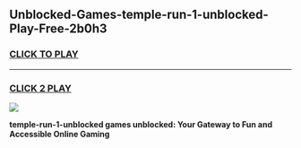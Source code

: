 
## Unblocked-Games-temple-run-1-unblocked-Play-Free-2b0h3
<h3>
<a href="https://premium76.site?title=temple-run-1-unblocked&ref=20M">CLICK TO PLAY</a></h3>
<hr>

<h3>
<a href="https://premium76.site?title=temple-run-1-unblocked&ref=20M">CLICK 2 PLAY</a>
  
</h3>

<a href="https://premium76.site?title=temple-run-1-unblocked&ref=19M"><img src="https://clearcache.store/games.png"></a>


**temple-run-1-unblocked games unblocked: Your Gateway to Fun and Accessible Online Gaming**
